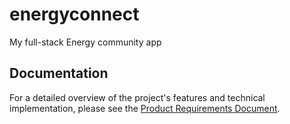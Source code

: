 # energyconnect
My full-stack Energy community app

## Documentation

For a detailed overview of the project's features and technical implementation, please see the [Product Requirements Document](PRODUCT_REQUIREMENTS.md).
